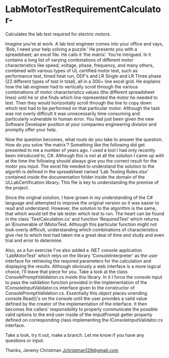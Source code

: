 # LabMotorTestRequirementCalculator-
Calculates the lab test required for electric motors.  


Imagine you’re at work. A lab test engineer comes into your office and says, ‘Bob, I need your help solving a puzzle.’ He presents you with a spreadsheet; an excel file. He calls it ‘the matrix’. You’re intrigued.  In it contains a long list of varying combinations of different motor characteristics like speed, voltage, phase, frequency, and many others, combined with various types of UL certified motor test, such as performance test, timed heat run, DDF’s and LR Single and LR Three phase (22 different types of test in total), all in a 300+ line excel grid. He explains how the lab engineer had to vertically scroll through the various combinations of motor characteristics values (the different spreadsheet lines) until he or she finds which line represented the motor he needed to test. Then they would horizontally scroll through the line to copy down which test had to be performed on that particular motor. Although the task was not overly difficult it was unnecessarily time consuming and particularly vulnerable to human error. You had just been given the new Software Developer position at your companies engineering division and promptly offer your help.  

Now the question becomes, what route do you take to answer the question. How do you solve ‘the matrix’? Something like the following did get presented to me a number of years ago. I used a tool I had only recently been introduced to, C#. Although this is not at all the solution I came up with at the time the following should always give you the correct result for the motor you input. The excel file needed to understand the solution to the algorith is defined in the spreadsheet named 'Lab Testing Rules.xlsx' contained inside the documentation folder inside the domain of the ULLabCertification library. This file is key to understanding the premise of the project.

Since the original solution, I have grown in my understanding of the C# language and attempted to improve the original version so it was easier to read and understand. However, the solution to the algorithm is the same, that which would tell the lab tester which test to run. The heart can be found in the class ‘TestCalculation.cs’ and function ‘RequiredTest’ which returns an IEnumerable of IMotorTest. Although this particular function might not look overly difficult, understanding which combinations of characteristics give rise to which test had taken me a great deal of time and study and even trial and error to determine.  

 Also, as a fun exercise I’ve also added a .NET console application 'LabMotorTest' which relys on the library 'ConsoleInterpreter' as the user interface for retrieving the required parameters for the calculation and displaying the results. Although obviously a web interface is a more logical choice, I’ll leave that piece for you. Take a look at the class ConsolePromptValidation.cs inside this library. In it I force the console input to pass the validation function provided in the implementation of the IConsoleInputValidator.cs interface given to the constructor of ConsolePromptValidation.cs. Essentially this object places unending console.Read()'s on the console until the user provides a valid value defined by the creator of the implementation of the interface. It then becomes the callers' responsibility to properly communicate the possible valid options to the end user inside of the imputPrompt getter property defined on corresponding class implementing the IConsoleInputValidator.cs interface.

Take a look, try it out, make a branch. Let me know if you have any questions or input.

Thanks,
Jeremy Christman
Jchristman129@gmail.com
